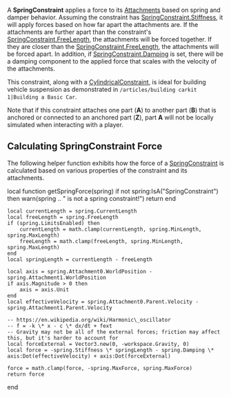 A **SpringConstraint** applies a force to its [Attachments](https://developer.roblox.com/en-us/api-reference/class/Attachment) based on spring and damper behavior. Assuming the constraint has [SpringConstraint.Stiffness](https://developer.roblox.com/en-us/api-reference/property/SpringConstraint/Stiffness), it will apply forces based on how far apart the attachments are. If the attachments are further apart than the constraint's [SpringConstraint.FreeLength](https://developer.roblox.com/en-us/api-reference/property/SpringConstraint/FreeLength), the attachments will be forced together. If they are closer than the [SpringConstraint.FreeLength](https://developer.roblox.com/en-us/api-reference/property/SpringConstraint/FreeLength), the attachments will be forced apart. In addition, if [SpringConstraint.Damping](https://developer.roblox.com/en-us/api-reference/property/SpringConstraint/Damping) is set, there will be a damping component to the applied force that scales with the velocity of the attachments.

This constraint, along with a [CylindricalConstraint](https://developer.roblox.com/en-us/api-reference/class/CylindricalConstraint), is ideal for building vehicle suspension as demonstrated in `/articles/building carkit 1|Building a Basic Car`.

Note that if this constraint attaches one part (**A**) to another part (**B**) that is anchored or connected to an anchored part (**Z**), part **A** will not be locally simulated when interacting with a player.

Calculating SpringConstraint Force
----------------------------------

The following helper function exhibits how the force of a [SpringConstraint](https://developer.roblox.com/en-us/api-reference/class/SpringConstraint) is calculated based on various properties of the constraint and its attachments.

local function getSpringForce(spring)
	if not spring:IsA("SpringConstraint") then
		warn(spring .. " is not a spring constraint!")
		return
	end

	local currentLength = spring.CurrentLength
	local freeLength = spring.FreeLength
	if (spring.LimitsEnabled) then
		currentLength = math.clamp(currentLength, spring.MinLength, spring.MaxLength)
		freeLength = math.clamp(freeLength, spring.MinLength, spring.MaxLength)
	end
	local springLength = currentLength - freeLength

	local axis = spring.Attachment0.WorldPosition - spring.Attachment1.WorldPosition
	if axis.Magnitude > 0 then
		axis = axis.Unit
	end
	local effectiveVelocity = spring.Attachment0.Parent.Velocity - spring.Attachment1.Parent.Velocity

	-- https://en.wikipedia.org/wiki/Harmonic\_oscillator
	-- f = -k \* x - c \* dx/dt + fext
	-- Gravity may not be all of the external forces; friction may affect this, but it's harder to account for
	local forceExternal = Vector3.new(0, -workspace.Gravity, 0)
	local force = -spring.Stiffness \* springLength - spring.Damping \* axis:Dot(effectiveVelocity) + axis:Dot(forceExternal)

	force = math.clamp(force, -spring.MaxForce, spring.MaxForce)
	return force
end